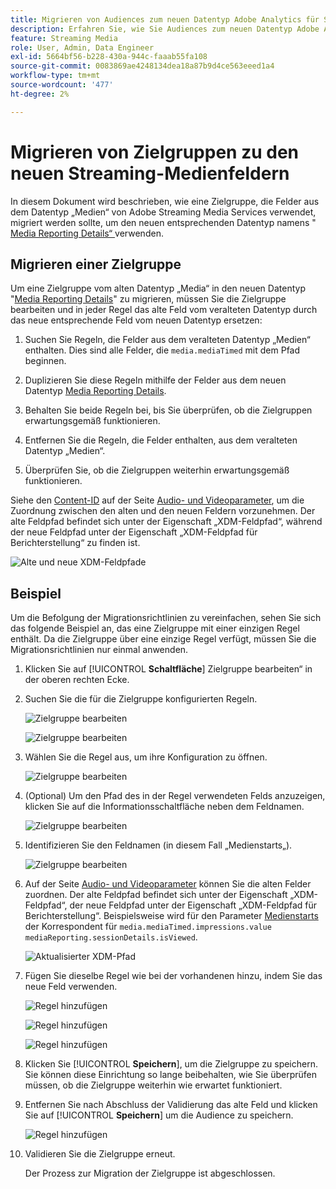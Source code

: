 ```yaml
---
title: Migrieren von Audiences zum neuen Datentyp Adobe Analytics für Streaming-Medien
description: Erfahren Sie, wie Sie Audiences zum neuen Datentyp Adobe Analytics für Streaming-Medien migrieren.
feature: Streaming Media
role: User, Admin, Data Engineer
exl-id: 5664bf56-b228-430a-944c-faaab55fa108
source-git-commit: 0083869ae4248134dea18a87b9d4ce563eeed1a4
workflow-type: tm+mt
source-wordcount: '477'
ht-degree: 2%

---
```


# Migrieren von Zielgruppen zu den neuen Streaming-Medienfeldern

In diesem Dokument wird beschrieben, wie eine Zielgruppe, die Felder aus dem Datentyp „Medien“ von Adobe Streaming Media Services verwendet, migriert werden sollte, um den neuen entsprechenden Datentyp namens &quot;[ Media Reporting Details“ ](https://experienceleague.adobe.com/en/docs/experience-platform/xdm/data-types/media-reporting-details) verwenden.

## Migrieren einer Zielgruppe

Um eine Zielgruppe vom alten Datentyp „Media“ in den neuen Datentyp &quot;[Media Reporting Details](https://experienceleague.adobe.com/en/docs/experience-platform/xdm/data-types/media-reporting-details)&quot; zu migrieren, müssen Sie die Zielgruppe bearbeiten und in jeder Regel das alte Feld vom veralteten Datentyp durch das neue entsprechende Feld vom neuen Datentyp ersetzen:

1. Suchen Sie Regeln, die Felder aus dem veralteten Datentyp „Medien“ enthalten. Dies sind alle Felder, die `media.mediaTimed` mit dem Pfad beginnen.

1. Duplizieren Sie diese Regeln mithilfe der Felder aus dem neuen Datentyp [Media Reporting Details](https://experienceleague.adobe.com/en/docs/experience-platform/xdm/data-types/media-reporting-details).

1. Behalten Sie beide Regeln bei, bis Sie überprüfen, ob die Zielgruppen erwartungsgemäß funktionieren.

1. Entfernen Sie die Regeln, die Felder enthalten, aus dem veralteten Datentyp „Medien“.

1. Überprüfen Sie, ob die Zielgruppen weiterhin erwartungsgemäß funktionieren.

Siehe den [Content-ID](https://experienceleague.adobe.com/en/docs/media-analytics/using/implementation/variables/audio-video-parameters#content-id) auf der Seite [Audio- und Videoparameter](https://experienceleague.adobe.com/de/docs/media-analytics/using/implementation/variables/audio-video-parameters), um die Zuordnung zwischen den alten und den neuen Feldern vorzunehmen. Der alte Feldpfad befindet sich unter der Eigenschaft „XDM-Feldpfad“, während der neue Feldpfad unter der Eigenschaft „XDM-Feldpfad für Berichterstellung“ zu finden ist.

![Alte und neue XDM-Feldpfade](assets/field-paths-updated.jpeg)

## Beispiel

Um die Befolgung der Migrationsrichtlinien zu vereinfachen, sehen Sie sich das folgende Beispiel an, das eine Zielgruppe mit einer einzigen Regel enthält. Da die Zielgruppe über eine einzige Regel verfügt, müssen Sie die Migrationsrichtlinien nur einmal anwenden.

1. Klicken Sie auf [!UICONTROL **Schaltfläche**] Zielgruppe bearbeiten“ in der oberen rechten Ecke.

1. Suchen Sie die für die Zielgruppe konfigurierten Regeln.

   ![Zielgruppe bearbeiten](assets/audience-edit.jpeg)

   ![Zielgruppe bearbeiten](assets/audience-edit2.jpeg)

1. Wählen Sie die Regel aus, um ihre Konfiguration zu öffnen.

   ![Zielgruppe bearbeiten](assets/audience-edit3.jpeg)

1. (Optional) Um den Pfad des in der Regel verwendeten Felds anzuzeigen, klicken Sie auf die Informationsschaltfläche neben dem Feldnamen.

   ![Zielgruppe bearbeiten](assets/audience-edit4.jpeg)

1. Identifizieren Sie den Feldnamen (in diesem Fall „Medienstarts„).

   ![Zielgruppe bearbeiten](assets/audience-edit5.jpeg)

1. Auf der Seite [Audio- und Videoparameter](https://experienceleague.adobe.com/de/docs/media-analytics/using/implementation/variables/audio-video-parameters) können Sie die alten Felder zuordnen. Der alte Feldpfad befindet sich unter der Eigenschaft „XDM-Feldpfad“, der neue Feldpfad unter der Eigenschaft „XDM-Feldpfad für Berichterstellung“. Beispielsweise wird für den Parameter [Medienstarts](https://experienceleague.adobe.com/en/docs/media-analytics/using/implementation/variables/audio-video-parameters#media-starts) der Korrespondent für `media.mediaTimed.impressions.value` `mediaReporting.sessionDetails.isViewed`.

   ![Aktualisierter XDM-Pfad](assets/updated-xdm-path.jpeg)

1. Fügen Sie dieselbe Regel wie bei der vorhandenen hinzu, indem Sie das neue Feld verwenden.

   ![Regel hinzufügen](assets/add-rule.jpeg)

   ![Regel hinzufügen](assets/add-rule2.jpeg)

   ![Regel hinzufügen](assets/add-rule3.jpeg)

1. Klicken Sie [!UICONTROL **Speichern**], um die Zielgruppe zu speichern. Sie können diese Einrichtung so lange beibehalten, wie Sie überprüfen müssen, ob die Zielgruppe weiterhin wie erwartet funktioniert.

1. Entfernen Sie nach Abschluss der Validierung das alte Feld und klicken Sie auf [!UICONTROL **Speichern**] um die Audience zu speichern.

   ![Regel hinzufügen](assets/add-rule4.jpeg)

1. Validieren Sie die Zielgruppe erneut.

   Der Prozess zur Migration der Zielgruppe ist abgeschlossen.
